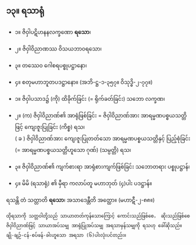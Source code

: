 ## ၁၃။ ရသာရုံ

- ၁။ ဇိဝှါပဋိဟနနလက္ခဏော **ရသော**၊
- ၂။ ဇိဝှါဝိညာဏဿ ဝိသယဘာ၀ရသော၊
- ၃။ တဿေ၀ ဂေါစရပစ္စုပဋ္ဌာနော၊
- ၄။ စတုမဟာဘူတပဒဋ္ဌာနော။ (အဘိ-ဋ္ဌ-၁-၃၅၇။ ဝိသုဒ္ဓိ-၂-၇၇။)

- ၁။ ဇိဝှါပသာဒ၌ (ကို) ထိခိုက်ခြင်း (= ရိုက်ခတ်ခြင်း) သဘော လက္ခဏ၊
- ၂။ (က) ဇိဝှါဝိညာဏ်၏ အာရုံဖြစ်ခြင်း = ဇိဝှါဝိညာဏ်အား အာရမ္မဏပစ္စယသတ္တိဖြင့် ကျေးဇူးပြုခြင်း (ကိစ္စ) ရသ၊ <br>( ခ ) ဇိဝှါဝိညာဏ်အား ကျေးဇူးပြုတတ်သော အာရမ္မဏပစ္စယသတ္တိနှင့် ပြည့်စုံခြင်း (= အာရမ္မဏပစ္စယသတ္တိဟူသော ဂုဏ်) (သမ္ပတ္တိ) ရသ၊ 
- ၃။ ဇိဝှါဝိညာဏ်၏ ကျက်စားရာ အာရုံစားကျက်ဖြစ်ခြင်း သဘောတရား ပစ္စုပဋ္ဌာန်၊
- ၄။ မိမိ (ရသာရုံ) ၏ မှီရာ ကလာပ်တူ မဟာဘုတ် (၄)ပါး ပဒဋ္ဌာန်။

ရသန္တိ တံ သတ္တာတိ **ရသော**၊ အသာဒေန္တီတိ အတ္ထော။ (မဟာဋီ-၂-၈၈။)

    ထိုရသာကို သတ္တဝါတို့သည် သာယာတတ်ကုန်သောကြောင့် ကောင်းသည်ဖြစ်စေ， ဆိုးသည်ဖြစ်စေ ဇိဝှါဝိညာဏ်ဖြင့် သာယာအပ်သမျှ အာရုံပြုအပ်သမျှ အရသာမှန်သမျှကို ရသဟု ခေါ်ဆိုသည်။ 
    ချို-ချဉ်-ငန်-စပ်ဖန်-ခါးဟူသော အရသာ (၆)ပါးလုံးပင်တည်း။
